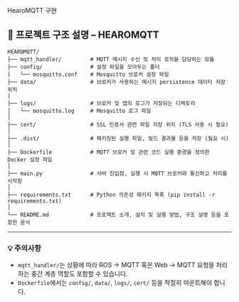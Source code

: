 HearoMQTT 구현

## 📁 프로젝트 구조 설명 – HEAROMQTT

```
HEAROMQTT/
├── mqtt_handler/         # MQTT 메시지 수신 및 처리 로직을 담당하는 모듈
├── config/               # 설정 파일을 모아두는 폴더
│   └── mosquitto.conf    # Mosquitto 브로커 설정 파일
├── data/                 # 브로커가 사용하는 메시지 persistence 데이터 저장 위치
|
├── logs/                 # 브로커 및 앱의 로그가 저장되는 디렉토리
│   └── mosquitto.log     # Mosquitto 로그 파일
│
├── cert/                 # SSL 인증서 관련 파일 저장 위치 (TLS 사용 시 필요)
│
├── .dist/                # 패키징된 실행 파일, 빌드 결과물 등을 저장 (필요 시)
│
├── Dockerfile            # MQTT 브로커 및 관련 코드 실행 환경을 정의한 Docker 설정 파일
│
├── main.py               # 서버 진입점, 실행 시 MQTT 브로커와 통신하고 처리를 시작함
│
├── requirements.txt      # Python 의존성 패키지 목록 (pip install -r requirements.txt)
│
└── README.md             # 프로젝트 소개, 설치 및 실행 방법, 구조 설명 등을 포함한 문서
```

---

### 💡 주의사항
- `mqtt_handler/`는 상황에 따라 ROS → MQTT 혹은 Web → MQTT 요청을 처리하는 중간 계층 역할도 포함할 수 있습니다.
- `Dockerfile`에서는 `config/`, `data/`, `logs/`, `cert/` 등을 적절히 마운트해야 합니다.
